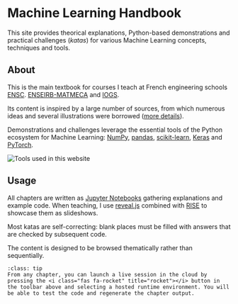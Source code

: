 # Machine Learning Handbook

This site provides theorical explanations, Python-based demonstrations and practical challenges (_katas_) for various Machine Learning concepts, techniques and tools.

## About

This is the main textbook for courses I teach at French engineering schools [ENSC](https://ensc.bordeaux-inp.fr). [ENSEIRB-MATMECA](https://enseirb-matmeca.bordeaux-inp.fr) and [IOGS](https://www.institutoptique.fr).

Its content is inspired by a large number of sources, from which numerous ideas and several illustrations were borrowed ([more details](./reference/acknowledgments.md)).

Demonstrations and challenges leverage the essential tools of the Python ecosystem for Machine Learning: [NumPy](https://numpy.org/), [pandas](https://pandas.pydata.org/), [scikit-learn](https://scikit-learn.org), [Keras](https://keras.io/) and [PyTorch](https://pytorch.org/).

![Tools used in this website](python_ecosystem.png)

## Usage

All chapters are written as [Jupyter Notebooks](https://jupyter.org/) gathering explanations and example code. When teaching, I use [reveal.js](https://revealjs.com/) combined with [RISE](https://rise.readthedocs.io/en/stable/) to showcase them as slideshows.

Most katas are self-correcting: blank places must be filled with answers that are checked by subsequent code.

The content is designed to be browsed thematically rather than sequentially.

```{admonition} Interactivity
:class: tip
From any chapter, you can launch a live session in the cloud by pressing the <i class="fas fa-rocket" title="rocket"></i> button in the toolbar above and selecting a hosted runtime environment. You will be able to test the code and regenerate the chapter output.
```
